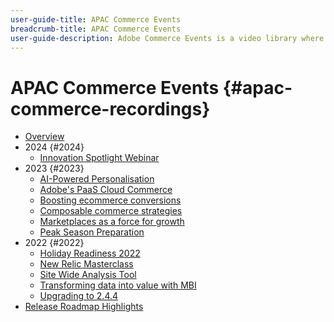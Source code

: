 ```yaml
---
user-guide-title: APAC Commerce Events
breadcrumb-title: APAC Commerce Events
user-guide-description: Adobe Commerce Events is a video library where experts and peers have shared their thoughts and ideas on how to use Adobe Commerce.
---
```


# APAC Commerce Events {#apac-commerce-recordings}

+ [Overview](overview.md)
+ 2024 {#2024}
  + [Innovation Spotlight Webinar](2024/innovation-spotlight.md)
+ 2023 {#2023}
   + [AI-Powered Personalisation](2023/ai-personalisation.md)
   + [Adobe's PaaS Cloud Commerce](2023/adobes-paas-cloud-commerce.md)  
   + [Boosting ecommerce conversions](2023/ecommerce-conversions.md)
   + [Composable commerce strategies](2023/composable-commerce.md)
   + [Marketplaces as a force for growth](2023/marketplaces.md)
   + [Peak Season Preparation](2023/peak-season-prep.md) 
+ 2022 {#2022}
   + [Holiday Readiness 2022](2022/holiday.md)
   + [New Relic Masterclass](2022/new-relic.md)
   + [Site Wide Analysis Tool](2022/analysis-tool.md)
   + [Transforming data into value with MBI](2022/mbi.md)
   + [Upgrading to 2.4.4](2022/upgrade.md)
+ [Release Roadmap Highlights](release-highlights.md)
  
<!--+ Commerce Events {#commerce-events}
  + [Overview](commerce-events/overview.md)
  + 2022 {#2022}
    + [Top Tips and Tricks for Adobe Campaign Standard](customer-journeys/2022/tips-and-tricks.md)
    + [Develop and customize data models in Adobe [!DNL Campaign Classic]](customer-journeys/2022/data-models.md)

+ Data and insights {#commerce-release-updates}
  + [Overview](commerce-release-updates/overview.md)
  + 2022 {#2022}
    + [Innovations and trends](data-and-insights/2022/innovations.md)
    + [Sensei and Analysis Workspace](data-and-insights/2022/sensei.md)
    + [Personalize and automate with Adobe Target](data-and-insights/2022/personalize.md)
    + [Analytics and Target applications for Mobile and Apps](data-and-insights/2022/mobile-and-apps.md)
    + [Cross Device Analytics and Customer Journey Analytics](data-and-insights/2022/cross-device-analytics.md) -->